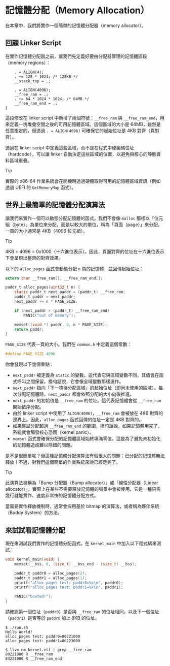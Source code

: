 # 記憶體分配（Memory Allocation）

在本章中，我們將實作一個簡單的記憶體分配器（memory allocator）。

## 回顧 Linker Script

在實作記憶體分配器之前，讓我們先定義好要由分配器管理的記憶體區段（memory regions）：

```ld [kernel.ld] {5-8}
    . = ALIGN(4);
    . += 128 * 1024; /* 128KB */
    __stack_top = .;

    . = ALIGN(4096);
    __free_ram = .;
    . += 64 * 1024 * 1024; /* 64MB */
    __free_ram_end = .;
}
```

這段修改在 linker script 中新增了兩個符號：`__free_ram` 與 `__free_ram_end`，用來定義一塊堆疊空間之後的可用記憶體區域。這個區域的大小是 64MB，雖然是任意指定的，但透過 `. = ALIGN(4096)` 可確保它的起始位址是 4KB 對齊（頁對齊）。

透過在 linker script 中定義這些區域，而不是在程式中硬編碼位址（hardcode），可以讓 linker 自動決定這些區域的位置，以避免與核心的靜態資料區域重疊。

> [!TIP]
>
> 實際的 x86-64 作業系統會在開機時透過硬體取得可用的記憶體區域資訊（例如透過 UEFI 的 `GetMemoryMap` 函式）。

## 世界上最簡單的記憶體分配演算法

讓我們來實作一個可以動態分配記憶體的函式。我們不會像 `malloc` 那樣以「位元組（byte）」為單位來分配，而是以較大的單位，稱為「頁面（page）」來分配。一頁的大小通常是 4KB（4096 位元組）。

> [!TIP]
>
> 4KB = 4096 = 0x1000（十六進位表示）。因此，頁面對齊的位址在十六進位表示下會呈現出整齊的對齊效果。

以下的 `alloc_pages` 函式會動態分配 `n` 頁的記憶體，並回傳起始位址：

```c [kernel.c]
extern char __free_ram[], __free_ram_end[];

paddr_t alloc_pages(uint32_t n) {
    static paddr_t next_paddr = (paddr_t) __free_ram;
    paddr_t paddr = next_paddr;
    next_paddr += n * PAGE_SIZE;

    if (next_paddr > (paddr_t) __free_ram_end)
        PANIC("out of memory");

    memset((void *) paddr, 0, n * PAGE_SIZE);
    return paddr;
}
```

`PAGE_SIZE` 代表一頁的大小。我們在 `common.h` 中定義這個常數：

```c [common.h]
#define PAGE_SIZE 4096
```

你會發現以下幾個重點：

- `next_paddr` 被定義為 `static` 的變數。這代表它與區域變數不同，其值會在函式呼叫之間保留。換句話說，它會像全域變數那樣運作。
- `next_paddr` 指向「下一塊待分配區域」的起始位址（即尚未使用的區域）。每次分配記憶體時，`next_paddr` 都會依照分配的大小向後推進。
- `next_paddr` 的初始值是 `__free_ram` 的位址。這代表記憶體會從 `__free_ram` 開始依序分配。
- 由於 linker script 中使用了 `ALIGN(4096)`，`__free_ram` 會被放在 4KB 對齊的邊界上。因此，`alloc_pages` 函式回傳的位址一定是 4KB 對齊的。
- 如果嘗試分配超過 `__free_ram_end` 的範圍，換句話說，如果記憶體用完了，系統就會觸發核心恐慌（kernel panic）。
- `memset` 函式會確保分配的記憶體區域始終填滿零值。這是為了避免未初始化的記憶體造成難以除錯的問題。

是不是很簡單呢？但這種記憶體分配演算法有個很大的問題：已分配的記憶體無法釋放！不過，對我們這個簡單的作業系統來說已經足夠了。

> [!TIP]
>
> 此演算法被稱為「Bump 分配器（Bump allocator）」或「線性分配器（Linear allocator）」，實際上在某些不需要釋放記憶體的場景中會被使用。它是一種只需幾行就能實作、速度非常快的記憶體分配方式。
>
> 當需要實作釋放機制時，通常會採用基於 bitmap 的演算法，或者稱為夥伴系統（Buddy System）的方法。

## 來試試看記憶體分配

現在來測試我們實作的記憶體分配函式。在 `kernel_main` 中加入以下程式碼來測試：

```c [kernel.c] {4-7}
void kernel_main(void) {
    memset(__bss, 0, (size_t) __bss_end - (size_t) __bss);

    paddr_t paddr0 = alloc_pages(2);
    paddr_t paddr1 = alloc_pages(1);
    printf("alloc_pages test: paddr0=%x\n", paddr0);
    printf("alloc_pages test: paddr1=%x\n", paddr1);

    PANIC("booted!");
}
```

請確認第一個位址（`paddr0`）是否與 `__free_ram` 的位址相同，以及下一個位址（`paddr1`）是否等於 `paddr0` 加上 8KB 的位址。

```
$ ./run.sh
Hello World!
alloc_pages test: paddr0=80221000
alloc_pages test: paddr1=80223000
```

```
$ llvm-nm kernel.elf | grep __free_ram
80221000 R __free_ram
84221000 R __free_ram_end
```
